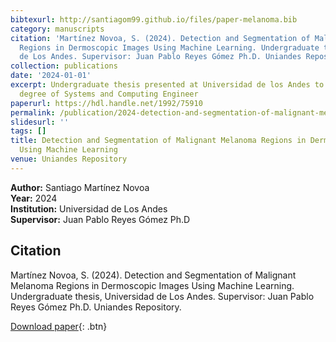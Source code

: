 ```yaml
---
bibtexurl: http://santiagom99.github.io/files/paper-melanoma.bib
category: manuscripts
citation: 'Martínez Novoa, S. (2024). Detection and Segmentation of Malignant Melanoma
  Regions in Dermoscopic Images Using Machine Learning. Undergraduate thesis, Universidad
  de Los Andes. Supervisor: Juan Pablo Reyes Gómez Ph.D. Uniandes Repository.'
collection: publications
date: '2024-01-01'
excerpt: Undergraduate thesis presented at Universidad de los Andes to obtain the
  degree of Systems and Computing Engineer
paperurl: https://hdl.handle.net/1992/75910
permalink: /publication/2024-detection-and-segmentation-of-malignant-melanoma-regions-in-dermoscopic-images-using-machine-learning
slidesurl: ''
tags: []
title: Detection and Segmentation of Malignant Melanoma Regions in Dermoscopic Images
  Using Machine Learning
venue: Uniandes Repository
---
```




**Author:** Santiago Martínez Novoa  
**Year:** 2024  
**Institution:** Universidad de Los Andes  
**Supervisor:** Juan Pablo Reyes Gómez Ph.D  

## Citation
Martínez Novoa, S. (2024). Detection and Segmentation of Malignant Melanoma Regions in Dermoscopic Images Using Machine Learning. Undergraduate thesis, Universidad de Los Andes. Supervisor: Juan Pablo Reyes Gómez Ph.D. Uniandes Repository.

[Download paper](https://hdl.handle.net/1992/75910){: .btn}
